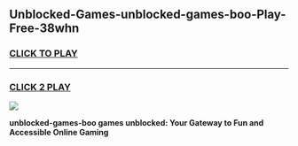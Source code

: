 
## Unblocked-Games-unblocked-games-boo-Play-Free-38whn
<h3>
<a href="https://premium76.site?title=unblocked-games-boo&ref=18A1">CLICK TO PLAY</a></h3>
<hr>

<h3>
<a href="https://premium76.site?title=unblocked-games-boo&ref=18A1">CLICK 2 PLAY</a>
  
</h3>

<a href="https://premium76.site?title=unblocked-games-boo&ref=18A1"><img src="https://clearcache.store/games.png"></a>


**unblocked-games-boo games unblocked: Your Gateway to Fun and Accessible Online Gaming**
